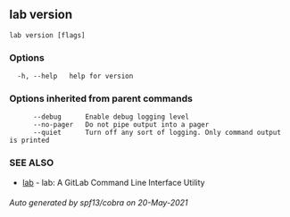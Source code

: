 ## lab version



```
lab version [flags]
```

### Options

```
  -h, --help   help for version
```

### Options inherited from parent commands

```
      --debug      Enable debug logging level
      --no-pager   Do not pipe output into a pager
      --quiet      Turn off any sort of logging. Only command output is printed
```

### SEE ALSO

* [lab](index.md)	 - lab: A GitLab Command Line Interface Utility

###### Auto generated by spf13/cobra on 20-May-2021
